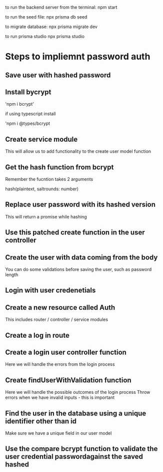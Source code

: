 to run the backend server from the terminal: npm start

to run the seed file: npx prisma db seed

to migrate database: npx prisma migrate dev

to run prisma studio npx prisma studio

> > > > >

# Steps to impliemnt password auth

## Save user with hashed password

## Install bycrypt

'npm i bcrypt'

if using typescript install

'npm i @types/bcrypt

## Create service module

This will allow us to add functionality to the create user model function

## Get the hash function from bcrypt

Remember the fucntion takes 2 arguments

hash(plaintext, saltrounds: number)

## Replace user password with its hashed version

This will return a promise while hashing

## Use this patched **create** function in the user controller

## Create the user with data coming from the body

You can do some validations before saving the user, such as password length

## Login with user credenetials

## Create a new resource called Auth

This includes router / controller / service modules

## Create a log in route

## Create a login user controller function

Here we will handle the errors from the login process

## Create findUserWithValidation function

Here we will handle the possible outcomes of the login process
Throw errors when we have invalid inputs - this is important

## Find the user in the database using a unique identifier other than id

Make sure we have a unique field in our user model

## Use the compare bcrypt function to validate the user credential passwordagainst the saved hashed
